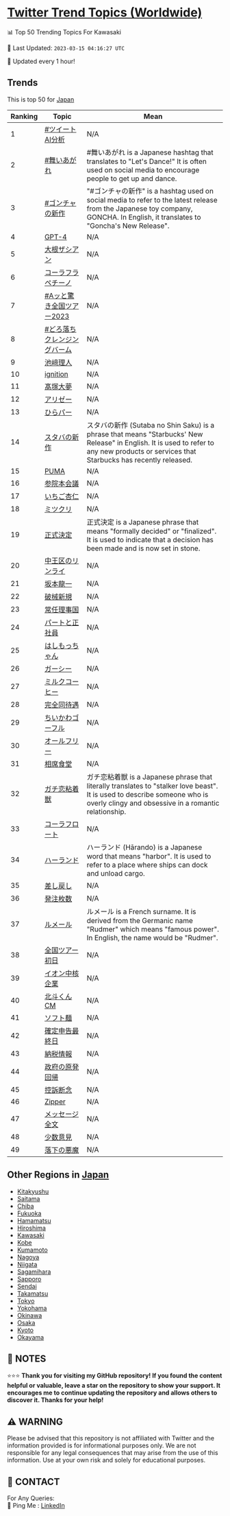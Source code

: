 [Twitter Trend Topics (Worldwide)](https://github.com/ErcinDedeoglu/Twitter-Trend-Topics)
==========


📊 Top 50 Trending Topics For Kawasaki

📆 Last Updated: `2023-03-15 04:16:27 UTC`

🔧 Updated every 1 hour!


## Trends

This is top 50 for [Japan](</Japan>)

| Ranking | Topic | Mean |
| ------- | ------------ | ------------ |
| 1 | [#ツイートAI分析](http://twitter.com/search?q=%23%e3%83%84%e3%82%a4%e3%83%bc%e3%83%88AI%e5%88%86%e6%9e%90) | N/A |
| 2 | [#舞いあがれ](http://twitter.com/search?q=%23%e8%88%9e%e3%81%84%e3%81%82%e3%81%8c%e3%82%8c) | #舞いあがれ is a Japanese hashtag that translates to "Let's Dance!" It is often used on social media to encourage people to get up and dance. |
| 3 | [#ゴンチャの新作](http://twitter.com/search?q=%23%e3%82%b4%e3%83%b3%e3%83%81%e3%83%a3%e3%81%ae%e6%96%b0%e4%bd%9c) | "#ゴンチャの新作" is a hashtag used on social media to refer to the latest release from the Japanese toy company, GONCHA. In English, it translates to "Goncha's New Release". |
| 4 | [GPT-4](http://twitter.com/search?q=GPT-4) | N/A |
| 5 | [大根ザシアン](http://twitter.com/search?q=%e5%a4%a7%e6%a0%b9%e3%82%b6%e3%82%b7%e3%82%a2%e3%83%b3) | N/A |
| 6 | [コーラフラペチーノ](http://twitter.com/search?q=%e3%82%b3%e3%83%bc%e3%83%a9%e3%83%95%e3%83%a9%e3%83%9a%e3%83%81%e3%83%bc%e3%83%8e) | N/A |
| 7 | [#Aッと驚き全国ツアー2023](http://twitter.com/search?q=%23A%e3%83%83%e3%81%a8%e9%a9%9a%e3%81%8d%e5%85%a8%e5%9b%bd%e3%83%84%e3%82%a2%e3%83%bc2023) | N/A |
| 8 | [#どろ落ちクレンジングバーム](http://twitter.com/search?q=%23%e3%81%a9%e3%82%8d%e8%90%bd%e3%81%a1%e3%82%af%e3%83%ac%e3%83%b3%e3%82%b8%e3%83%b3%e3%82%b0%e3%83%90%e3%83%bc%e3%83%a0) | N/A |
| 9 | [池﨑理人](http://twitter.com/search?q=%e6%b1%a0%ef%a8%91%e7%90%86%e4%ba%ba) | N/A |
| 10 | [ignition](http://twitter.com/search?q=ignition) | N/A |
| 11 | [髙塚大夢](http://twitter.com/search?q=%e9%ab%99%e5%a1%9a%e5%a4%a7%e5%a4%a2) | N/A |
| 12 | [アリゼー](http://twitter.com/search?q=%e3%82%a2%e3%83%aa%e3%82%bc%e3%83%bc) | N/A |
| 13 | [ひらパー](http://twitter.com/search?q=%e3%81%b2%e3%82%89%e3%83%91%e3%83%bc) | N/A |
| 14 | [スタバの新作](http://twitter.com/search?q=%e3%82%b9%e3%82%bf%e3%83%90%e3%81%ae%e6%96%b0%e4%bd%9c) | スタバの新作 (Sutaba no Shin Saku) is a phrase that means "Starbucks' New Release" in English. It is used to refer to any new products or services that Starbucks has recently released. |
| 15 | [PUMA](http://twitter.com/search?q=PUMA) | N/A |
| 16 | [参院本会議](http://twitter.com/search?q=%e5%8f%82%e9%99%a2%e6%9c%ac%e4%bc%9a%e8%ad%b0) | N/A |
| 17 | [いちご杏仁](http://twitter.com/search?q=%e3%81%84%e3%81%a1%e3%81%94%e6%9d%8f%e4%bb%81) | N/A |
| 18 | [ミツクリ](http://twitter.com/search?q=%e3%83%9f%e3%83%84%e3%82%af%e3%83%aa) | N/A |
| 19 | [正式決定](http://twitter.com/search?q=%e6%ad%a3%e5%bc%8f%e6%b1%ba%e5%ae%9a) | 正式決定 is a Japanese phrase that means "formally decided" or "finalized". It is used to indicate that a decision has been made and is now set in stone. |
| 20 | [中王区のリンライ](http://twitter.com/search?q=%e4%b8%ad%e7%8e%8b%e5%8c%ba%e3%81%ae%e3%83%aa%e3%83%b3%e3%83%a9%e3%82%a4) | N/A |
| 21 | [坂本龍一](http://twitter.com/search?q=%e5%9d%82%e6%9c%ac%e9%be%8d%e4%b8%80) | N/A |
| 22 | [破械新規](http://twitter.com/search?q=%e7%a0%b4%e6%a2%b0%e6%96%b0%e8%a6%8f) | N/A |
| 23 | [常任理事国](http://twitter.com/search?q=%e5%b8%b8%e4%bb%bb%e7%90%86%e4%ba%8b%e5%9b%bd) | N/A |
| 24 | [パートと正社員](http://twitter.com/search?q=%e3%83%91%e3%83%bc%e3%83%88%e3%81%a8%e6%ad%a3%e7%a4%be%e5%93%a1) | N/A |
| 25 | [はしもっちゃん](http://twitter.com/search?q=%e3%81%af%e3%81%97%e3%82%82%e3%81%a3%e3%81%a1%e3%82%83%e3%82%93) | N/A |
| 26 | [ガーシー](http://twitter.com/search?q=%e3%82%ac%e3%83%bc%e3%82%b7%e3%83%bc) | N/A |
| 27 | [ミルクコーヒー](http://twitter.com/search?q=%e3%83%9f%e3%83%ab%e3%82%af%e3%82%b3%e3%83%bc%e3%83%92%e3%83%bc) | N/A |
| 28 | [完全同待遇](http://twitter.com/search?q=%e5%ae%8c%e5%85%a8%e5%90%8c%e5%be%85%e9%81%87) | N/A |
| 29 | [ちいかわゴーフル](http://twitter.com/search?q=%e3%81%a1%e3%81%84%e3%81%8b%e3%82%8f%e3%82%b4%e3%83%bc%e3%83%95%e3%83%ab) | N/A |
| 30 | [オールフリー](http://twitter.com/search?q=%e3%82%aa%e3%83%bc%e3%83%ab%e3%83%95%e3%83%aa%e3%83%bc) | N/A |
| 31 | [相席食堂](http://twitter.com/search?q=%e7%9b%b8%e5%b8%ad%e9%a3%9f%e5%a0%82) | N/A |
| 32 | [ガチ恋粘着獣](http://twitter.com/search?q=%e3%82%ac%e3%83%81%e6%81%8b%e7%b2%98%e7%9d%80%e7%8d%a3) | ガチ恋粘着獣 is a Japanese phrase that literally translates to "stalker love beast". It is used to describe someone who is overly clingy and obsessive in a romantic relationship. |
| 33 | [コーラフロート](http://twitter.com/search?q=%e3%82%b3%e3%83%bc%e3%83%a9%e3%83%95%e3%83%ad%e3%83%bc%e3%83%88) | N/A |
| 34 | [ハーランド](http://twitter.com/search?q=%e3%83%8f%e3%83%bc%e3%83%a9%e3%83%b3%e3%83%89) | ハーランド (Hārando) is a Japanese word that means "harbor". It is used to refer to a place where ships can dock and unload cargo. |
| 35 | [差し戻し](http://twitter.com/search?q=%e5%b7%ae%e3%81%97%e6%88%bb%e3%81%97) | N/A |
| 36 | [発注枚数](http://twitter.com/search?q=%e7%99%ba%e6%b3%a8%e6%9e%9a%e6%95%b0) | N/A |
| 37 | [ルメール](http://twitter.com/search?q=%e3%83%ab%e3%83%a1%e3%83%bc%e3%83%ab) | ルメール is a French surname. It is derived from the Germanic name "Rudmer" which means "famous power". In English, the name would be "Rudmer". |
| 38 | [全国ツアー初日](http://twitter.com/search?q=%e5%85%a8%e5%9b%bd%e3%83%84%e3%82%a2%e3%83%bc%e5%88%9d%e6%97%a5) | N/A |
| 39 | [イオン中核企業](http://twitter.com/search?q=%e3%82%a4%e3%82%aa%e3%83%b3%e4%b8%ad%e6%a0%b8%e4%bc%81%e6%a5%ad) | N/A |
| 40 | [北斗くんCM](http://twitter.com/search?q=%e5%8c%97%e6%96%97%e3%81%8f%e3%82%93CM) | N/A |
| 41 | [ソフト麺](http://twitter.com/search?q=%e3%82%bd%e3%83%95%e3%83%88%e9%ba%ba) | N/A |
| 42 | [確定申告最終日](http://twitter.com/search?q=%e7%a2%ba%e5%ae%9a%e7%94%b3%e5%91%8a%e6%9c%80%e7%b5%82%e6%97%a5) | N/A |
| 43 | [納税情報](http://twitter.com/search?q=%e7%b4%8d%e7%a8%8e%e6%83%85%e5%a0%b1) | N/A |
| 44 | [政府の原発回帰](http://twitter.com/search?q=%e6%94%bf%e5%ba%9c%e3%81%ae%e5%8e%9f%e7%99%ba%e5%9b%9e%e5%b8%b0) | N/A |
| 45 | [控訴断念](http://twitter.com/search?q=%e6%8e%a7%e8%a8%b4%e6%96%ad%e5%bf%b5) | N/A |
| 46 | [Zipper](http://twitter.com/search?q=Zipper) | N/A |
| 47 | [メッセージ全文](http://twitter.com/search?q=%e3%83%a1%e3%83%83%e3%82%bb%e3%83%bc%e3%82%b8%e5%85%a8%e6%96%87) | N/A |
| 48 | [少数意見](http://twitter.com/search?q=%e5%b0%91%e6%95%b0%e6%84%8f%e8%a6%8b) | N/A |
| 49 | [落下の悪魔](http://twitter.com/search?q=%e8%90%bd%e4%b8%8b%e3%81%ae%e6%82%aa%e9%ad%94) | N/A |



## Other Regions in [Japan](</Japan>)

* [Kitakyushu](</Japan/Kitakyushu.md>)
* [Saitama](</Japan/Saitama.md>)
* [Chiba](</Japan/Chiba.md>)
* [Fukuoka](</Japan/Fukuoka.md>)
* [Hamamatsu](</Japan/Hamamatsu.md>)
* [Hiroshima](</Japan/Hiroshima.md>)
* [Kawasaki](</Japan/Kawasaki.md>)
* [Kobe](</Japan/Kobe.md>)
* [Kumamoto](</Japan/Kumamoto.md>)
* [Nagoya](</Japan/Nagoya.md>)
* [Niigata](</Japan/Niigata.md>)
* [Sagamihara](</Japan/Sagamihara.md>)
* [Sapporo](</Japan/Sapporo.md>)
* [Sendai](</Japan/Sendai.md>)
* [Takamatsu](</Japan/Takamatsu.md>)
* [Tokyo](</Japan/Tokyo.md>)
* [Yokohama](</Japan/Yokohama.md>)
* [Okinawa](</Japan/Okinawa.md>)
* [Osaka](</Japan/Osaka.md>)
* [Kyoto](</Japan/Kyoto.md>)
* [Okayama](</Japan/Okayama.md>)



## 📝 NOTES

⭐⭐⭐ **Thank you for visiting my GitHub repository! If you found the content helpful or valuable, leave a star on the repository to show your support. It encourages me to continue updating the repository and allows others to discover it. Thanks for your help!**


## ⚠️ WARNING

Please be advised that this repository is not affiliated with Twitter and the information provided is for informational purposes only. We are not responsible for any legal consequences that may arise from the use of this information. Use at your own risk and solely for educational purposes.


## 📨 CONTACT

 For Any Queries:  
            🏓 Ping Me : [LinkedIn](https://www.linkedin.com/in/ercindedeoglu/)
